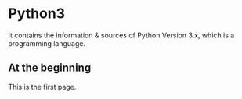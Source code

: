 # Python3

It contains the information &amp; sources of Python Version 3.x, which is a programming language.

## At the beginning

This is the first page.
